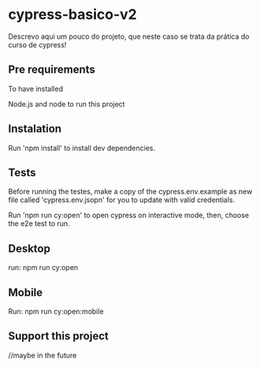# cypress-basico-v2
Descrevo aqui um pouco do projeto, que neste caso se trata da prática do curso de cypress!

## Pre requirements
To have installed

Node.js and node to run this project

## Instalation

Run 'npm install' to install dev dependencies.

## Tests

Before running the testes, make a copy of the cypress.env.example as new file called 'cypress.env.jsopn' for you to update with valid credentials.

Run 'npm run cy:open' to open cypress on interactive mode, then, choose the e2e test to run. 

## Desktop

run: npm run cy:open

## Mobile
Run: npm run cy:open:mobile

## Support this project

//maybe in the future